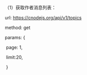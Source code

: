 （1）获取作者消息列表：

url: https://cnodejs.org/api/v1/topics

method:  get

 params: {

​          page: 1,

​          limit:20,

​    }

